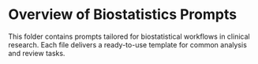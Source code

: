 # Overview of Biostatistics Prompts

This folder contains prompts tailored for biostatistical workflows in clinical research. Each file delivers a ready-to-use template for common analysis and review tasks.
